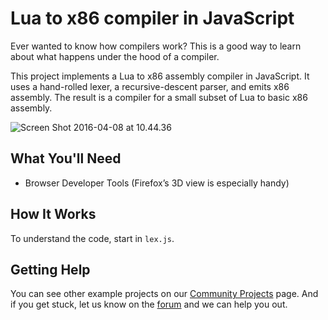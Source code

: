 # Lua to x86 compiler in JavaScript

Ever wanted to know how compilers work? This is a good way to learn about what happens under the hood of a compiler.

This project implements a Lua to x86 assembly compiler in JavaScript. It uses a hand-rolled lexer, a recursive-descent parser, and emits x86 assembly. The result is a compiler for a small subset of Lua to basic x86 assembly.

![Screen Shot 2016-04-08 at 10.44.36](https://hyperdev.wpengine.com/wp-content/uploads/2016/04/Screen-Shot-2016-04-08-at-10.34.02-1024x544.png)

## What You'll Need
*   Browser Developer Tools (Firefox’s 3D view is especially handy)

## How It Works
To understand the code, start in `lex.js`.

## Getting Help
You can see other example projects on our [Community Projects](https://glitch.com/) page. And if you get stuck, let us know on the [forum](http://support.glitch.com/) and we can help you out.